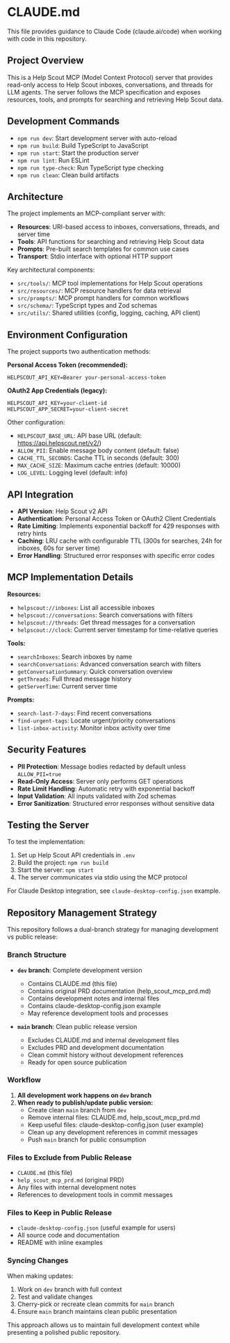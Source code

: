# CLAUDE.md

This file provides guidance to Claude Code (claude.ai/code) when working with code in this repository.

## Project Overview

This is a Help Scout MCP (Model Context Protocol) server that provides read-only access to Help Scout inboxes, conversations, and threads for LLM agents. The server follows the MCP specification and exposes resources, tools, and prompts for searching and retrieving Help Scout data.

## Development Commands

- `npm run dev`: Start development server with auto-reload
- `npm run build`: Build TypeScript to JavaScript
- `npm run start`: Start the production server
- `npm run lint`: Run ESLint
- `npm run type-check`: Run TypeScript type checking
- `npm run clean`: Clean build artifacts

## Architecture

The project implements an MCP-compliant server with:

- **Resources**: URI-based access to inboxes, conversations, threads, and server time
- **Tools**: API functions for searching and retrieving Help Scout data
- **Prompts**: Pre-built search templates for common use cases
- **Transport**: Stdio interface with optional HTTP support

Key architectural components:
- `src/tools/`: MCP tool implementations for Help Scout operations
- `src/resources/`: MCP resource handlers for data retrieval
- `src/prompts/`: MCP prompt handlers for common workflows
- `src/schema/`: TypeScript types and Zod schemas
- `src/utils/`: Shared utilities (config, logging, caching, API client)

## Environment Configuration

The project supports two authentication methods:

**Personal Access Token (recommended):**
```env
HELPSCOUT_API_KEY=Bearer your-personal-access-token
```

**OAuth2 App Credentials (legacy):**
```env
HELPSCOUT_API_KEY=your-client-id
HELPSCOUT_APP_SECRET=your-client-secret
```

Other configuration:
- `HELPSCOUT_BASE_URL`: API base URL (default: https://api.helpscout.net/v2/)
- `ALLOW_PII`: Enable message body content (default: false)
- `CACHE_TTL_SECONDS`: Cache TTL in seconds (default: 300)
- `MAX_CACHE_SIZE`: Maximum cache entries (default: 10000)
- `LOG_LEVEL`: Logging level (default: info)

## API Integration

- **API Version**: Help Scout v2 API
- **Authentication**: Personal Access Token or OAuth2 Client Credentials
- **Rate Limiting**: Implements exponential backoff for 429 responses with retry hints
- **Caching**: LRU cache with configurable TTL (300s for searches, 24h for inboxes, 60s for server time)
- **Error Handling**: Structured error responses with specific error codes

## MCP Implementation Details

**Resources:**
- `helpscout://inboxes`: List all accessible inboxes
- `helpscout://conversations`: Search conversations with filters
- `helpscout://threads`: Get thread messages for a conversation
- `helpscout://clock`: Current server timestamp for time-relative queries

**Tools:**
- `searchInboxes`: Search inboxes by name
- `searchConversations`: Advanced conversation search with filters
- `getConversationSummary`: Quick conversation overview
- `getThreads`: Full thread message history
- `getServerTime`: Current server time

**Prompts:**
- `search-last-7-days`: Find recent conversations
- `find-urgent-tags`: Locate urgent/priority conversations  
- `list-inbox-activity`: Monitor inbox activity over time

## Security Features

- **PII Protection**: Message bodies redacted by default unless `ALLOW_PII=true`
- **Read-Only Access**: Server only performs GET operations
- **Rate Limit Handling**: Automatic retry with exponential backoff
- **Input Validation**: All inputs validated with Zod schemas
- **Error Sanitization**: Structured error responses without sensitive data

## Testing the Server

To test the implementation:

1. Set up Help Scout API credentials in `.env`
2. Build the project: `npm run build`
3. Start the server: `npm start`
4. The server communicates via stdio using the MCP protocol

For Claude Desktop integration, see `claude-desktop-config.json` example.

## Repository Management Strategy

This repository follows a dual-branch strategy for managing development vs public release:

### Branch Structure

- **`dev` branch**: Complete development version
  - Contains CLAUDE.md (this file)
  - Contains original PRD documentation (help_scout_mcp_prd.md)
  - Contains development notes and internal files
  - Contains claude-desktop-config.json example
  - May reference development tools and processes

- **`main` branch**: Clean public release version
  - Excludes CLAUDE.md and internal development files
  - Excludes PRD and development documentation
  - Clean commit history without development references
  - Ready for open source publication

### Workflow

1. **All development work happens on `dev` branch**
2. **When ready to publish/update public version:**
   - Create clean `main` branch from `dev`
   - Remove internal files: CLAUDE.md, help_scout_mcp_prd.md
   - Keep useful files: claude-desktop-config.json (user example)
   - Clean up any development references in commit messages
   - Push `main` branch for public consumption

### Files to Exclude from Public Release

- `CLAUDE.md` (this file)
- `help_scout_mcp_prd.md` (original PRD)
- Any files with internal development notes
- References to development tools in commit messages

### Files to Keep in Public Release

- `claude-desktop-config.json` (useful example for users)
- All source code and documentation
- README with inline examples

### Syncing Changes

When making updates:
1. Work on `dev` branch with full context
2. Test and validate changes
3. Cherry-pick or recreate clean commits for `main` branch
4. Ensure `main` branch maintains clean public presentation

This approach allows us to maintain full development context while presenting a polished public repository.